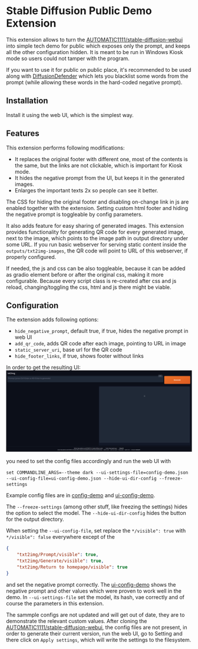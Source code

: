 # Stable Diffusion Public Demo Extension

This extension allows to turn the [AUTOMATIC1111/stable-diffusion-webui](https://github.com/AUTOMATIC1111/stable-diffusion-webui)
into simple tech demo for public which exposes only the prompt, and keeps all the other configuration hidden.
It is meant to be run in Windows Kiosk mode so users could not tamper with the program.

If you want to use it for public on public place, it's recommended to be used along with 
[DiffusionDefender](https://github.com/WildBanjos/DiffusionDefender) which lets you blacklist some words from the prompt
(while allowing these words in the hard-coded negative prompt).

## Installation

Install it using the web UI, which is the simplest way.

## Features

This extension performs following modifications:
- It replaces the original footer with different one, most of the contents is the same, but the links are not clickable,
which is important for Kiosk mode.
- It hides the negative prompt from the UI, but keeps it in the generated images.
- Enlarges the important texts 2x so people can see it better.

The CSS for hiding the original footer and disabling on-change link in js are enabled together with the extension.
Setting custom html footer and hiding the negative prompt is toggleable by config parameters.

It also adds feature for easy sharing of generated images. This extension provides functionality for generating QR code
for every generated image, next to the image, which points to the image path in output directory under some URL.
If you run basic webserver for serving static content inside the `outputs/txt2img-images`, the QR code will 
point to URL of this webserver, if properly configured.

If needed, the js and css can be also toggleable, because it can be added as gradio element before or after
the original css, making it more configurable. Because every script class is re-created after css and js reload, 
changing/toggling the css, html and js there might be viable.

## Configuration

The extension adds following options:
- `hide_negative_prompt`, default true, if true, hides the negative prompt in web UI
- `add_qr_code`, adds QR code after each image, pointing to URL in image
- `static_server_uri`, base url for the QR code
- `hide_footer_links`, if true, shows footer without links

In order to get the resulting UI:
![img.png](img.png)

you need to set the config files accordingly and run the web UI with 
```shell
set COMMANDLINE_ARGS=--theme dark --ui-settings-file=config-demo.json --ui-config-file=ui-config-demo.json --hide-ui-dir-config --freeze-settings
```

Example config files are in [config-demo](sample_configs/config-demo.json) and [ui-config-demo](sample_configs/ui-config-demo.json).

The `--freeze-settings` (among other stuff, like freezing the settings) hides the option to select the model.
The `--hide-ui-dir-config` hides the button for the output directory.

When setting the `--ui-config-file`, set replace the `*/visible": true` with `*/visible": false` everywhere except of the
```json
{
    "txt2img/Prompt/visible": true,
    "txt2img/Generate/visible": true,
    "txt2img/Return to homepage/visible": true
}
```
and set the negative prompt correctly. The [ui-config-demo](sample_configs/ui-config-demo.json) shows the negative prompt
and other values which were proven to work well in the demo.
In `--ui-settings-file` set the model, its hash, vae correctly and of course the parameters in this extension.

The sammple configs are not updated and will get out of date, they are to demonstrate the relevant custom values.
After cloning the [AUTOMATIC1111/stable-diffusion-webui](https://github.com/AUTOMATIC1111/stable-diffusion-webui), the
config files are not present, in order to generate their current version, run the web UI, go to Setting and there click
on `Apply settings`, which will write the settings to the filesystem.
